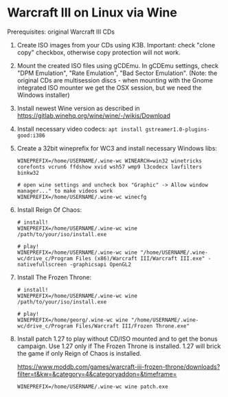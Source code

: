 # Warcraft III on Linux via Wine

Prerequisites: original Warcraft III CDs

1. Create ISO images from your CDs using K3B. Important: check "clone copy" checkbox, otherwise copy protection will not work.

2. Mount the created ISO files using gCDEmu. In gCDEmu settings, check "DPM Emulation", "Rate Emulation", "Bad Sector Emulation".
   (Note: the original CDs are multisession discs - when mounting with the Gnome integrated ISO mounter we get the OSX session, but we need the Windows installer)

3. Install newest Wine version as described in https://gitlab.winehq.org/wine/wine/-/wikis/Download

4. Install necessary video codecs: `apt install gstreamer1.0-plugins-good:i386`

5. Create a 32bit wineprefix for WC3 and install necessary Windows libs:
   ```
   WINEPREFIX=/home/USERNAME/.wine-wc WINEARCH=win32 winetricks corefonts vcrun6 ffdshow xvid wsh57 wmp9 l3codecx lavfilters binkw32

   # open wine settings and uncheck box "Graphic" -> Allow window manager..." to make videos work
   WINEPREFIX=/home/USERNAME/.wine-wc winecfg
   ```

6. Install Reign Of Chaos:
   ```
   # install!
   WINEPREFIX=/home/USERNAME/.wine-wc wine /path/to/your/iso/install.exe

   # play!
   WINEPREFIX=/home/USERNAME/.wine-wc wine "/home/USERNAME/.wine-wc/drive_c/Program Files (x86)/Warcraft III/Warcraft III.exe" -nativefullscreen -graphicsapi OpenGL2
   ```

7. Install The Frozen Throne:
   ```
   # install!
   WINEPREFIX=/home/USERNAME/.wine-wc wine /path/to/your/iso/install.exe
   
   # play!
   WINEPREFIX=/home/georg/.wine-wc wine "/home/USERNAME/.wine-wc/drive_c/Program Files/Warcraft III/Frozen Throne.exe"
   ```

8. Install patch 1.27 to play without CD/ISO mounted and to get the bonus campaign. Use 1.27 only if The Frozen Throne is installed. 1.27 will brick the game if only Reign of Chaos is installed.

   https://www.moddb.com/games/warcraft-iii-frozen-throne/downloads?filter=t&kw=&category=4&categoryaddon=&timeframe=
   
   ```
   WINEPREFIX=/home/USERNAME/.wine-wc wine patch.exe
   ```
